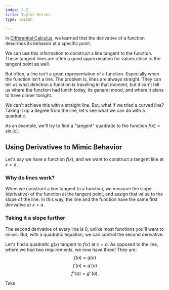 ```yaml
---
index: 3.2
title: Taylor Series
type: lesson

---
```


In [Differential Calculus](/learn/calculus/differential), we learned that the derivative of a function describes its behavior at a specific point.

We can use this information to construct a line tangent to the function. These tangent lines are often a good approximation for values close to the tangent point as well.

But often, a line isn't a great representation of a function. Especially when the function isn't a line. The problem is, lines are always straight. They can tell us what direction a function is traveling in that moment, but it can't tell us where the function  had lunch today, its general mood, and where it plans to have dinner tonight.

We can't achieve this with a straight line. But, what if we tried a curved line? Taking it up a degree from the line, let's see what we can do with a quadratic.

As an example, we'll try to find a "tangent" quadratic to the  function $f(x) = \sin(x).$

## Using Derivatives to Mimic Behavior

Let's say we have a function $f(x)$, and we want to construct a tangent line at $x=a$.

### Why do lines work?
When we construct a line tangent to a function, we measure the slope (derivative) of the function at the tangent point, and assign that value to the slope of the line. In this way, the line and the function have the same first derivative at $x=a$.
### Taking it a slope further
The second derivative of every line is 0, unlike most functions you'll want to mimic. But, with a quadratic equation, we can control the second derivative.

Let's find a quadratic $g(x)$ tangent to $f(x)$ at $x=a$.
As opposed to the line, where we had two requirements, we now have three!
They are: 
$$f(a)=g(a)$$ $$f'(a)=g'(a)$$ $$f''(a)=g''(a).$$

Take
<!--stackedit_data:
eyJoaXN0b3J5IjpbNzQ5MDY2ODYyLDczNDMyNzM0OSwtMTAyNz
Y2ODU5LC0yNDU2MjYxMDAsLTE3MDgyNDAwMzksNDg3ODU5OTE5
LDM2NjgzMjA3NCw2ODc5NDY4OTgsMTgyOTk5NTAxLDE4MTI0Nj
AwMzUsLTExODY4MTk1MTMsLTE3MTM3NDA1NjEsLTExNzk2NDk3
MzcsLTI3Mjc4NDg5NCwxMTc4ODU4MjEsLTk5NTY5Mjk3MywtMT
E3NDEwMDYzNV19
-->